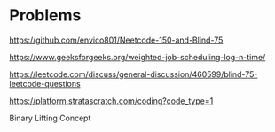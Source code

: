 # Problems

https://github.com/envico801/Neetcode-150-and-Blind-75 

https://www.geeksforgeeks.org/weighted-job-scheduling-log-n-time/ 

https://leetcode.com/discuss/general-discussion/460599/blind-75-leetcode-questions 


https://platform.stratascratch.com/coding?code_type=1 


Binary Lifting Concept
